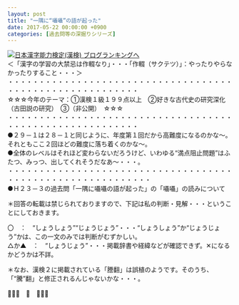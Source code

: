 ```yaml
---
layout: post
title: "一隅に“囁囁”の語が起った"
date: 2017-05-22 00:00:00 +0900
categories: [過去問等の深掘りシリーズ]
---
```


[![](/syuusyuu9701/assets/images/一隅に“囁囁”の語が起った-br_c_3028_1.gif)](http://blog.with2.net/link.php?1659096:3028 "日本漢字能力検定(漢検) ブログランキングへ")[日本漢字能力検定(漢検) ブログランキングへ](http://blog.with2.net/link.php?1659096:3028)  
＜「漢字の学習の大禁忌は作輟なり」・・・「作輟（サクテツ）」：やったりやらなかったりすること・・・＞  
・・・・・・・・・・・・・・・・・・・・・・・・・・・・・・・・・・・・・・・・・・・・・・・・・・・・・・・・・  
☆☆☆今年のテーマ：①漢検１級１９９点以上　②好きな古代史の研究深化（古田説の研究）　③（非公開）　☆☆☆　　  
・・・・・・・・・・・・・・・・・・・・・・・・・・・・・・・・・・・・・・・・・・・・・・・・・・・・・・・・・  
●２９－１は２８－１と同じように、年度第１回だから高難度になるのかな～。それともここ２回ほどの難度に落ち着くのかな～。  
●全体のレベルはそれほど変わらないだろうけど、いわゆる“満点阻止問題”はふたつ、みっつ、出してくれそうだなあ～・・・。  
・・・・・・・・・・・・・・・・・・・・・・・・・・・・・・・・・・・・・・・・・・・・・・・・・・・・・・・・・・・  
●Ｈ２３－３の過去問「一隅に囁囁の語が起った」の「囁囁」の読みについて  
  
＊回答の転載は禁じられておりますので、下記は私の判断・見解・・・ということにしておきます。  
  
〇　：　“しょうしょう”“じょうじょう”・・・“しょうしょう”か“じょうじょう”かは、この一文のみでは判断がむずかしい。  
△か▲　：　“しょうじょう”・・・掲載辞書や経緯などが確認できず。✕になるかどうかは不詳。  
  
  
  
＊なお、漢検２に掲載されている「謄翻」は誤植のようです。そのうち、「“騰”翻」と修正されるんじゃないかな・・・。  
  
👋👋👋　🐔　👋👋👋